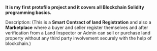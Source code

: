 **It is my first protofilo project and it covers all Blockchain Solidity programming basics.**

Description:
(This is a **Smart Contract of land Registration** and also a **Marketplace** where a buyer and seller register themselves
and after verification from a Land Inspector or Admin can sell or purchase land property without any third party involvement securely with the help of blockchain.)

